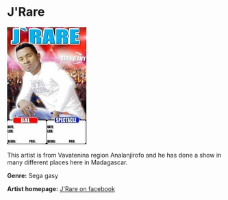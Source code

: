 # J'Rare

![J'Rare](j-rare.JPG)

This artist is from Vavatenina region Analanjirofo and he has done a show in  many different places here in Madagascar.

**Genre:** Sega gasy

**Artist homepage:** [J'Rare on facebook](https://web.facebook.com/Jrare-1058463180840873/)
